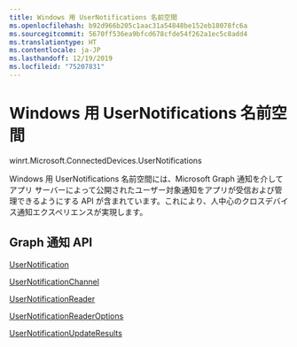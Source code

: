 ```yaml
---
title: Windows 用 UserNotifications 名前空間
ms.openlocfilehash: b92d966b205c1aac31a54848be152eb18078fc6a
ms.sourcegitcommit: 5670ff536ea9bfcd678cfde54f262a1ec5c8add4
ms.translationtype: HT
ms.contentlocale: ja-JP
ms.lasthandoff: 12/19/2019
ms.locfileid: "75207831"
---
```

# <a name="usernotifications-namespace-for-windows"></a>Windows 用 UserNotifications 名前空間
winrt.Microsoft.ConnectedDevices.UserNotifications

Windows 用 UserNotifications 名前空間には、Microsoft Graph 通知を介してアプリ サーバーによって公開されたユーザー対象通知をアプリが受信および管理できるようにする API が含まれています。これにより、人中心のクロスデバイス通知エクスペリエンスが実現します。 

## <a name="graph-notifications-apis"></a>Graph 通知 API

[UserNotification](userNotification.md)

[UserNotificationChannel](userNotificationChannel.md)

[UserNotificationReader](userNotificationReader.md)

[UserNotificationReaderOptions](userNotificationReaderOptions.md)

[UserNotificationUpdateResults](userNotificationUpdateResults.md)


